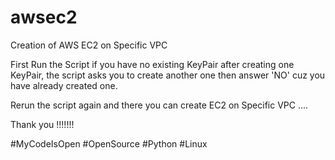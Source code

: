 # awsec2
Creation of AWS EC2 on Specific VPC

First Run the Script if you have no existing KeyPair after creating one KeyPair, the script asks you to create another one then answer 'NO' cuz you have already 
created one.

Rerun the script again and there you can create EC2 on Specific VPC ....

Thank you !!!!!!!

#MyCodeIsOpen
#OpenSource
#Python
#Linux
